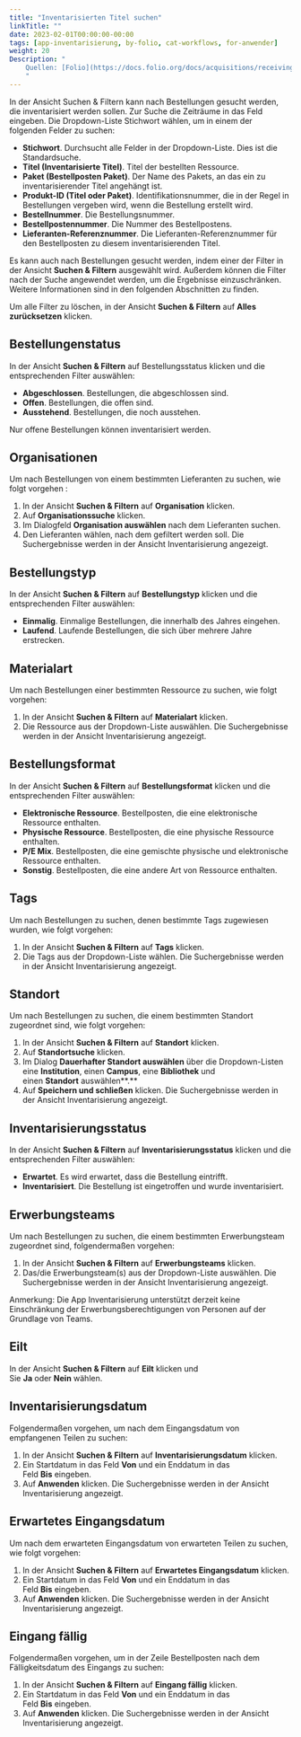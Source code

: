 ```yaml
---
title: "Inventarisierten Titel suchen"
linkTitle: ""
date: 2023-02-01T00:00:00-00:00
tags: [app-inventarisierung, by-folio, cat-workflows, for-anwender]
weight: 20
Description: "
    Quellen: [Folio](https://docs.folio.org/docs/acquisitions/receiving/#searching-for-a-receiving-title) & [GBV](https://info.gbv.de/display/FOLIOGBVEXTERN/Folio:+Inventarisierten+Titel+suchen)
    "
---
```


In der Ansicht Suchen & Filtern kann nach Bestellungen gesucht werden, die inventarisiert werden sollen. Zur Suche die Zeiträume in das Feld eingeben. Die Dropdown-Liste Stichwort wählen, um in einem der folgenden Felder zu suchen:

-   **Stichwort**. Durchsucht alle Felder in der Dropdown-Liste. Dies ist die Standardsuche.
-   **Titel (Inventarisierte Titel)**. Titel der bestellten Ressource.
-   **Paket (Bestellposten Paket)**. Der Name des Pakets, an das ein zu inventarisierender Titel angehängt ist.
-   **Produkt-ID (Titel oder Paket)**. Identifikationsnummer, die in der Regel in Bestellungen vergeben wird, wenn die Bestellung erstellt wird.
-   **Bestellnummer**. Die Bestellungsnummer.
-   **Bestellpostennummer**. Die Nummer des Bestellpostens.
-   **Lieferanten-Referenznummer**. Die Lieferanten-Referenznummer für den Bestellposten zu diesem inventarisierenden Titel.

Es kann auch nach Bestellungen gesucht werden, indem einer der Filter in der Ansicht **Suchen & Filtern** ausgewählt wird. Außerdem können die Filter nach der Suche angewendet werden, um die Ergebnisse einzuschränken. Weitere Informationen sind in den folgenden Abschnitten zu finden.

Um alle Filter zu löschen, in der Ansicht **Suchen & Filtern** auf **Alles zurücksetzen** klicken.

## Bestellungenstatus

In der Ansicht **Suchen & Filtern** auf Bestellungsstatus klicken und die entsprechenden Filter auswählen:

-   **Abgeschlossen**. Bestellungen, die abgeschlossen sind.
-   **Offen**. Bestellungen, die offen sind.
-   **Ausstehend**. Bestellungen, die noch ausstehen.

Nur offene Bestellungen können inventarisiert werden.

## Organisationen

Um nach Bestellungen von einem bestimmten Lieferanten zu suchen, wie folgt vorgehen :

1.  In der Ansicht **Suchen & Filtern** auf **Organisation** klicken.
2.  Auf **Organisationssuche** klicken.
3.  Im Dialogfeld **Organisation auswählen** nach dem Lieferanten suchen.
4.  Den Lieferanten wählen, nach dem gefiltert werden soll. Die Suchergebnisse werden in der Ansicht Inventarisierung angezeigt.

## Bestellungstyp

In der Ansicht **Suchen & Filtern** auf **Bestellungstyp** klicken und die entsprechenden Filter auswählen:

-   **Einmalig**. Einmalige Bestellungen, die innerhalb des Jahres eingehen.
-   **Laufend**. Laufende Bestellungen, die sich über mehrere Jahre erstrecken.

## Materialart

Um nach Bestellungen einer bestimmten Ressource zu suchen, wie folgt vorgehen:

1.  In der Ansicht **Suchen & Filtern** auf **Materialart** klicken.
2.  Die Ressource aus der Dropdown-Liste auswählen. Die Suchergebnisse werden in der Ansicht Inventarisierung angezeigt.

## Bestellungsformat

In der Ansicht **Suchen & Filtern** auf **Bestellungsformat** klicken und die entsprechenden Filter auswählen:

-   **Elektronische Ressource**. Bestellposten, die eine elektronische Ressource enthalten.
-   **Physische Ressource**. Bestellposten, die eine physische Ressource enthalten.
-   **P/E Mix**. Bestellposten, die eine gemischte physische und elektronische Ressource enthalten.
-   **Sonstig**. Bestellposten, die eine andere Art von Ressource enthalten.

## Tags

Um nach Bestellungen zu suchen, denen bestimmte Tags zugewiesen wurden, wie folgt vorgehen:

1.  In der Ansicht **Suchen & Filtern** auf **Tags** klicken.
2.  Die Tags aus der Dropdown-Liste wählen. Die Suchergebnisse werden in der Ansicht Inventarisierung angezeigt.

## Standort

Um nach Bestellungen zu suchen, die einem bestimmten Standort zugeordnet sind, wie folgt vorgehen:

1.  In der Ansicht **Suchen & Filtern** auf **Standort** klicken.
2.  Auf **Standortsuche** klicken.
3.  Im Dialog **Dauerhafter Standort auswählen** über die Dropdown-Listen eine **Institution**, einen **Campus**, eine **Bibliothek** und einen **Standort** auswählen**.**
4.  Auf **Speichern und schließen** klicken. Die Suchergebnisse werden in der Ansicht Inventarisierung angezeigt.

## Inventarisierungsstatus

In der Ansicht **Suchen & Filtern** auf **Inventarisierungsstatus** klicken und die entsprechenden Filter auswählen:

-   **Erwartet**. Es wird erwartet, dass die Bestellung eintrifft.
-   **Inventarisiert**. Die Bestellung ist eingetroffen und wurde inventarisiert.

## Erwerbungsteams

Um nach Bestellungen zu suchen, die einem bestimmten Erwerbungsteam zugeordnet sind, folgendermaßen vorgehen:

1.  In der Ansicht **Suchen & Filtern** auf **Erwerbungsteams** klicken.
2.  Das/die Erwerbungsteam(s) aus der Dropdown-Liste auswählen. Die Suchergebnisse werden in der Ansicht Inventarisierung angezeigt.

Anmerkung: Die App Inventarisierung unterstützt derzeit keine Einschränkung der Erwerbungsberechtigungen von Personen auf der Grundlage von Teams.

## Eilt

In der Ansicht **Suchen & Filtern** auf **Eilt** klicken und Sie **Ja** oder **Nein** wählen.

## Inventarisierungsdatum

Folgendermaßen vorgehen, um nach dem Eingangsdatum von empfangenen Teilen zu suchen:

1.  In der Ansicht **Suchen & Filtern** auf **Inventarisierungsdatum** klicken.
2.  Ein Startdatum in das Feld **Von** und ein Enddatum in das Feld **Bis** eingeben.
3.  Auf **Anwenden** klicken. Die Suchergebnisse werden in der Ansicht Inventarisierung angezeigt.

## Erwartetes Eingangsdatum

Um nach dem erwarteten Eingangsdatum von erwarteten Teilen zu suchen, wie folgt vorgehen:

1.  In der Ansicht **Suchen & Filtern** auf **Erwartetes Eingangsdatum** klicken.
2.  Ein Startdatum in das Feld **Von** und ein Enddatum in das Feld **Bis** eingeben.
3.  Auf **Anwenden** klicken. Die Suchergebnisse werden in der Ansicht Inventarisierung angezeigt.

## Eingang fällig

Folgendermaßen vorgehen, um in der Zeile Bestellposten nach dem Fälligkeitsdatum des Eingangs zu suchen:

1.  In der Ansicht **Suchen & Filtern** auf **Eingang fällig** klicken.
2.  Ein Startdatum in das Feld **Von** und ein Enddatum in das Feld **Bis** eingeben.
3.  Auf **Anwenden** klicken. Die Suchergebnisse werden in der Ansicht Inventarisierung angezeigt.

